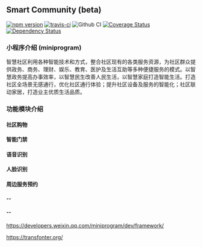 ## Smart Community (beta)

[![npm version](https://badge.fury.io/js/wepy.svg)](https://badge.fury.io/js/wepy)
[![travis-ci](https://travis-ci.org/Tencent/wepy.svg?branch=1.7.x)](https://travis-ci.org/Tencent/wepy)
![Github CI](https://github.com/Tencent/wepy/workflows/WePY%20CI%20Build/badge.svg?branch=2.0.x)
[![Coverage Status](https://coveralls.io/repos/github/Tencent/wepy/badge.svg?branch=1.7.x)](https://coveralls.io/github/Tencent/wepy?branch=1.7.x)
[![Dependency Status](https://david-dm.org/Tencent/wepy.svg)](https://david-dm.org/Tencent/wepy)

### 小程序介绍 (miniprogram)
智慧社区利用各种智能技术和方式，整合社区现有的各类服务资源，为社区群众提供政务、商务、理财、娱乐、教育、医护及生活互助等多种便捷服务的模式。以智慧政务提高办事效率，以智慧民生改善人民生活，以智慧家庭打造智能生活。打造社区全场景无感通行，优化社区通行体验；提升社区设备及服务的智能化；社区联动家居，打造业主优质生活品质。

### 功能模块介绍
#### 社区购物
#### 智能门禁
#### 语音识别
#### 人脸识别
#### 周边服务预约

#### --

#### --


https://developers.weixin.qq.com/miniprogram/dev/framework/

https://transfonter.org/